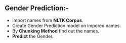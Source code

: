 ## Gender Prediction:-
  * Import names from **NLTK Corpus**.
  * Create Gender Prediction model on impored names.
  * By **Chunking Method** find out the names.
  * **Predict** the Gender.

